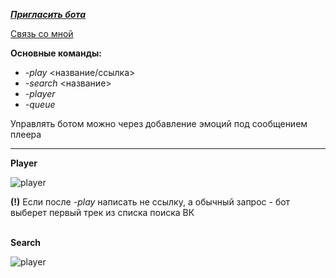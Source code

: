 [***Пригласить бота***](https://discord.com/api/oauth2/authorize?client_id=821326877213327371&permissions=8&scope=bot)

[Связь со мной](https://vk.com/br1nger1337)

**Основные команды:**
* _-play_ <название/ссылка>
* _-search_ <название>
* _-player_
* _-queue_

Управлять ботом можно через добавление эмоций под сообщением плеера
___
**Player**

![player](https://i.ibb.co/G7ZJVCB/Screenshot-1.png)

**(!)** Если после _-play_ написать не ссылку, а обычный запрос - бот выберет первый трек из списка поиска ВК

\
**Search**

![player](https://i.ibb.co/ZLbd743/Screenshot-2.png)
